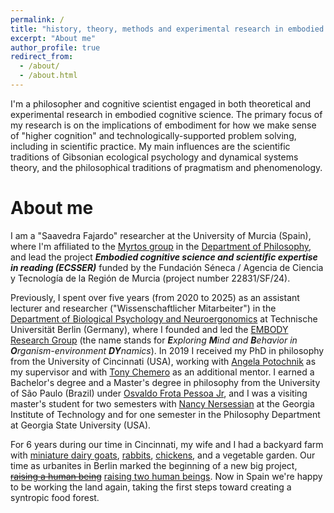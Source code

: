 ```yaml
---
permalink: /
title: "history, theory, methods and experimental research in embodied cognitive science"
excerpt: "About me"
author_profile: true
redirect_from:
  - /about/
  - /about.html 
---
```


I'm a philosopher and cognitive scientist engaged in both theoretical and experimental research in embodied cognitive science. The primary focus of my research is on the implications of embodiment for how we make sense of "higher cognition" and technologically-supported problem solving, including in scientific practice. My main influences are the scientific traditions of Gibsonian ecological psychology and dynamical systems theory, and the philosophical traditions of pragmatism and phenomenology.


 

About me
======

I am a "Saavedra Fajardo" researcher at the University of Murcia (Spain), where I'm affiliated to the <a href="https://portalinvestigacion.um.es/grupos/31905/detalle" target="_blank">Myrtos group</a> in the <a href="https://www.um.es/web/dp-filosofia/" target="_blank">Department of Philosophy</a>, and lead the project _**Embodied cognitive science and scientific expertise in reading (ECSSER)**_ funded by the Fundación Séneca / Agencia de Ciencia y Tecnología de la Región de Murcia (project number 22831/SF/24).

Previously, I spent over five years (from 2020 to 2025) as an assistant lecturer and researcher ("Wissenschaftlicher Mitarbeiter") in the <a href="https://www.bpn.tu-berlin.de/menue/biological_psychology_and_neuroergonomics/parameter/en/" target="_blank">Department of Biological Psychology and Neuroergonomics</a> at Technische Universität Berlin (Germany), where I founded and led the <a href="https://embody-rg.github.io/" target="_blank">EMBODY Research Group</a> (the name stands for _**E**xploring **M**ind and **B**ehavior in **O**rganism-environment **DY**namics_). In 2019 I received my PhD in philosophy from the University of Cincinnati (USA), working with <a href="https://www.angelapotochnik.com/" target="_blank">Angela Potochnik</a> as my supervisor and with <a href="https://scholar.google.com/citations?user=-RAPSx4AAAAJ&hl=en" target="_blank">Tony Chemero</a> as an additional mentor. I earned a Bachelor's degree and a Master's degree in philosophy from the University of São Paulo (Brazil) under <a href="https://filosofia.fflch.usp.br/en/professores/osvaldo-frota-pessoa-junior" target="_blank">Osvaldo Frota Pessoa Jr</a>, and I was a visiting master's student for two semesters with <a href="https://mbb.harvard.edu/people/nancy-nersessian" target="_blank">Nancy Nersessian</a> at the Georgia Institute of Technology and for one semester in the Philosophy Department at Georgia State University (USA).

For 6 years during our time in Cincinnati, my wife and I had a backyard farm with <a href="https://gui-cogsci.github.io/images/goats2016.jpg" target="_blank">miniature dairy goats</a>, <a href="https://www.facebook.com/gui.br/videos/10209876057245259/?l=6129363546072657550" target="_blank">rabbits</a>, <a href="https://gui-cogsci.github.io/images/chickens2015.jpg" target="_blank">chickens</a>, and a vegetable garden. Our time as urbanites in Berlin marked the beginning of a new big project, <a href="https://gui-cogsci.github.io/images/airportfamily2020.jpg" target="_blank">~~raising a human being~~</a> <a href="https://gui-cogsci.github.io/images/familyaustralia2023.jpg" target="_blank">raising two human beings</a>. Now in Spain we're happy to be working the land again, taking the first steps toward creating a syntropic food forest.



<!-- 
<a href="https://fseneca.es/ayudas-idi/?id=14628" target="_blank">


News
======

I'm happy to announce that during November-December 2023 I am a visiting professor at the University of Oviedo (Spain), and during January-March 2024 I am a visiting research fellow at Tilburg University (Netherlands). I have also accepted an invitation to be a visiting fellow at the SOCRATES project at Leibniz Universität Hannover (Germany) during Spring/Summer 2025 (exact dates TBD). -->
